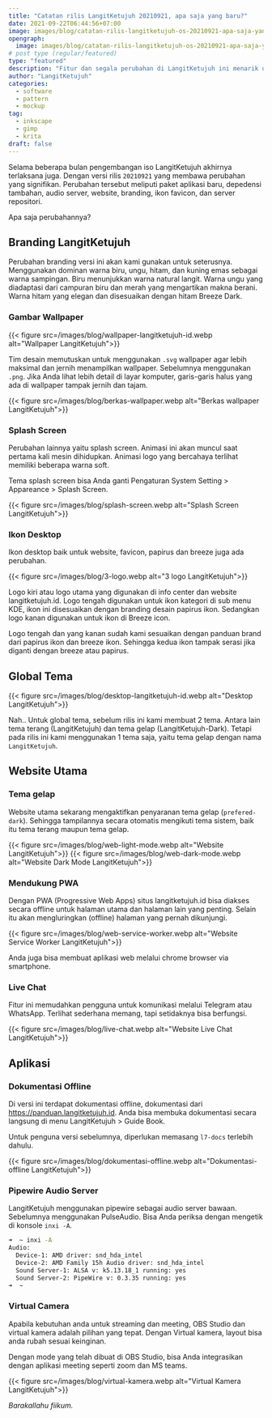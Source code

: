 ```yaml
---
title: "Catatan rilis LangitKetujuh 20210921, apa saja yang baru?"
date: 2021-09-22T06:44:56+07:00
image: images/blog/catatan-rilis-langitketujuh-os-20210921-apa-saja-yang-baru.jpg
opengraph:
  image: images/blog/catatan-rilis-langitketujuh-os-20210921-apa-saja-yang-baru.jpg
# post type (regular/featured)
type: "featured"
description: "Fitur dan segala perubahan di LangitKetujuh ini menarik untuk diketahui."
author: "LangitKetujuh"
categories:
  - software
  - pattern
  - mockup
tag:
  - inkscape
  - gimp
  - krita
draft: false
---
```


Selama beberapa bulan pengembangan iso LangitKetujuh akhirnya terlaksana juga. Dengan versi rilis `20210921` yang membawa perubahan yang signifikan. Perubahan tersebut meliputi paket aplikasi baru, depedensi tambahan, audio server, website, branding, ikon favicon, dan server repositori.

Apa saja perubahannya?

## Branding LangitKetujuh

Perubahan branding versi ini akan kami gunakan untuk seterusnya. Menggunakan dominan warna biru, ungu, hitam, dan kuning emas sebagai warna sampingan. Biru menunjukkan warna natural langit. Warna ungu yang diadaptasi dari campuran biru dan merah yang mengartikan makna berani. Warna hitam yang elegan dan disesuaikan dengan hitam Breeze Dark.

### Gambar Wallpaper

{{< figure src=/images/blog/wallpaper-langitketujuh-id.webp alt="Wallpaper LangitKetujuh">}}

Tim desain memutuskan untuk menggunakan `.svg` wallpaper agar lebih maksimal dan jernih menampilkan wallpaper. Sebelumnya menggunakan `.png`. Jika Anda lihat lebih detail di layar komputer, garis-garis halus yang ada di wallpaper tampak jernih dan tajam.

{{< figure src=/images/blog/berkas-wallpaper.webp alt="Berkas wallpaper LangitKetujuh">}}

### Splash Screen

Perubahan lainnya yaitu splash screen. Animasi ini akan muncul saat pertama kali mesin dihidupkan. Animasi logo yang bercahaya terlihat memiliki beberapa warna soft.

Tema splash screen bisa Anda ganti Pengaturan System Setting > Appareance > Splash Screen.

{{< figure src=/images/blog/splash-screen.webp alt="Splash Screen LangitKetujuh">}}

### Ikon Desktop

Ikon desktop baik untuk website, favicon, papirus dan breeze juga ada perubahan.

{{< figure src=/images/blog/3-logo.webp alt="3 logo LangitKetujuh">}}

Logo kiri atau logo utama yang digunakan di info center dan website langitketujuh.id. Logo tengah digunakan untuk ikon kategori di sub menu KDE, ikon ini disesuaikan dengan branding desain papirus ikon. Sedangkan logo kanan digunakan untuk ikon di Breeze icon.

Logo tengah dan yang kanan sudah kami sesuaikan dengan panduan brand dari papirus ikon dan breeze ikon. Sehingga kedua ikon tampak serasi jika diganti dengan breeze atau papirus.

## Global Tema

{{< figure src=/images/blog/desktop-langitketujuh-id.webp alt="Desktop LangitKetujuh">}}

Nah.. Untuk global tema, sebelum rilis ini kami membuat 2 tema. Antara lain tema terang (LangitKetujuh) dan tema gelap (LangitKetujuh-Dark). Tetapi pada rilis ini kami menggunakan 1 tema saja, yaitu tema gelap dengan nama `LangitKetujuh`.

## Website Utama

### Tema gelap

Website utama sekarang mengaktifkan penyaranan tema gelap (`prefered-dark`). Sehingga tampilannya secara otomatis mengikuti tema sistem, baik itu tema terang maupun tema gelap.

{{< figure src=/images/blog/web-light-mode.webp alt="Website LangitKetujuh">}}
{{< figure src=/images/blog/web-dark-mode.webp alt="Website Dark Mode LangitKetujuh">}}

### Mendukung PWA

Dengan PWA (Progressive Web Apps) situs langitketujuh.id bisa diakses secara offline untuk halaman utama dan halaman lain yang penting. Selain itu akan mengluringkan (offline) halaman yang pernah dikunjungi.

{{< figure src=/images/blog/web-service-worker.webp alt="Website Service Worker LangitKetujuh">}}

Anda juga bisa membuat aplikasi web melalui chrome browser via smartphone.

### Live Chat

Fitur ini memudahkan pengguna untuk komunikasi melalui Telegram atau WhatsApp. Terlihat sederhana memang, tapi setidaknya bisa berfungsi.

{{< figure src=/images/blog/live-chat.webp alt="Website Live Chat LangitKetujuh">}}

## Aplikasi

### Dokumentasi Offline

Di versi ini terdapat dokumentasi offline, dokumentasi dari https://panduan.langitketujuh.id. Anda bisa membuka dokumentasi secara langsung di menu LangitKetujuh > Guide Book.

Untuk penguna versi sebelumnya, diperlukan memasang `l7-docs` terlebih dahulu.

{{< figure src=/images/blog/dokumentasi-offline.webp alt="Dokumentasi-offline LangitKetujuh">}}

### Pipewire Audio Server

LangitKetujuh menggunakan pipewire sebagai audio server bawaan. Sebelumnya menggunakan PulseAudio. Bisa Anda periksa dengan mengetik di konsole `inxi -A`.

```sh
➜  ~ inxi -A
Audio:
  Device-1: AMD driver: snd_hda_intel
  Device-2: AMD Family 15h Audio driver: snd_hda_intel
  Sound Server-1: ALSA v: k5.13.18_1 running: yes
  Sound Server-2: PipeWire v: 0.3.35 running: yes
➜  ~
```

### Virtual Camera

Apabila kebutuhan anda untuk streaming dan meeting, OBS Studio dan virtual kamera adalah pilihan yang tepat. Dengan Virtual kamera, layout bisa anda rubah sesuai keinginan.

Dengan mode yang telah dibuat di OBS Studio, bisa Anda integrasikan dengan aplikasi meeting seperti zoom dan MS teams.

{{< figure src=/images/blog/virtual-kamera.webp alt="Virtual Kamera LangitKetujuh">}}

_Barakallahu fiikum._
